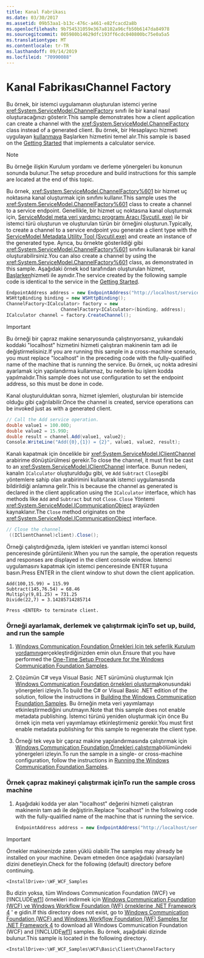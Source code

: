 ```yaml
---
title: Kanal Fabrikası
ms.date: 03/30/2017
ms.assetid: 09b53aa1-b13c-476c-a461-e82fcacd2a8b
ms.openlocfilehash: 9b754531059e367a8102a96cfb50b6147da84978
ms.sourcegitcommit: 005980b14629dfc193ff6cdc040800bc75e0a5a5
ms.translationtype: MT
ms.contentlocale: tr-TR
ms.lasthandoff: 09/14/2019
ms.locfileid: "70990088"
---
```

# <a name="channel-factory"></a><span data-ttu-id="4a6ff-102">Kanal Fabrikası</span><span class="sxs-lookup"><span data-stu-id="4a6ff-102">Channel Factory</span></span>

<span data-ttu-id="4a6ff-103">Bu örnek, bir istemci uygulamanın oluşturulan istemci yerine <xref:System.ServiceModel.ChannelFactory> sınıfı ile bir kanal nasıl oluşturacağınızı gösterir.</span><span class="sxs-lookup"><span data-stu-id="4a6ff-103">This sample demonstrates how a client application can create a channel with the <xref:System.ServiceModel.ChannelFactory> class instead of a generated client.</span></span> <span data-ttu-id="4a6ff-104">Bu örnek, bir Hesaplayıcı hizmeti uygulayan [kullanmaya](../../../../docs/framework/wcf/samples/getting-started-sample.md) Başlarken hizmetini temel alır.</span><span class="sxs-lookup"><span data-stu-id="4a6ff-104">This sample is based on the [Getting Started](../../../../docs/framework/wcf/samples/getting-started-sample.md) that implements a calculator service.</span></span>

> [!NOTE]
> <span data-ttu-id="4a6ff-105">Bu örneğe ilişkin Kurulum yordamı ve derleme yönergeleri bu konunun sonunda bulunur.</span><span class="sxs-lookup"><span data-stu-id="4a6ff-105">The setup procedure and build instructions for this sample are located at the end of this topic.</span></span>

<span data-ttu-id="4a6ff-106">Bu örnek, <xref:System.ServiceModel.ChannelFactory%601> bir hizmet uç noktasına kanal oluşturmak için sınıfını kullanır.</span><span class="sxs-lookup"><span data-stu-id="4a6ff-106">This sample uses the <xref:System.ServiceModel.ChannelFactory%601> class to create a channel to a service endpoint.</span></span> <span data-ttu-id="4a6ff-107">Genellikle, bir hizmet uç noktasına kanal oluşturmak için, [ServiceModel meta veri yardımcı programı Aracı (Svcutil. exe)](../../../../docs/framework/wcf/servicemodel-metadata-utility-tool-svcutil-exe.md) ile bir istemci türü oluşturun ve oluşturulan türün bir örneğini oluşturun.</span><span class="sxs-lookup"><span data-stu-id="4a6ff-107">Typically, to create a channel to a service endpoint you generate a client type with the [ServiceModel Metadata Utility Tool (Svcutil.exe)](../../../../docs/framework/wcf/servicemodel-metadata-utility-tool-svcutil-exe.md) and create an instance of the generated type.</span></span> <span data-ttu-id="4a6ff-108">Ayrıca, bu örnekte gösterildiği gibi <xref:System.ServiceModel.ChannelFactory%601> sınıfını kullanarak bir kanal oluşturabilirsiniz.</span><span class="sxs-lookup"><span data-stu-id="4a6ff-108">You can also create a channel by using the <xref:System.ServiceModel.ChannelFactory%601> class, as demonstrated in this sample.</span></span> <span data-ttu-id="4a6ff-109">Aşağıdaki örnek kod tarafından oluşturulan hizmet, [Başlarken](../../../../docs/framework/wcf/samples/getting-started-sample.md)hizmeti ile aynıdır.</span><span class="sxs-lookup"><span data-stu-id="4a6ff-109">The service created by the following sample code is identical to the service in the [Getting Started](../../../../docs/framework/wcf/samples/getting-started-sample.md).</span></span>

```csharp
EndpointAddress address = new EndpointAddress("http://localhost/servicemodelsamples/service.svc");
WSHttpBinding binding = new WSHttpBinding();
ChannelFactory<ICalculator> factory = new
                    ChannelFactory<ICalculator>(binding, address);
ICalculator channel = factory.CreateChannel();
```

> [!IMPORTANT]
> <span data-ttu-id="4a6ff-110">Bu örneği bir çapraz makine senaryosunda çalıştırıyorsanız, yukarıdaki koddaki "localhost" hizmetini hizmeti çalıştıran makinenin tam adı ile değiştirmelisiniz.</span><span class="sxs-lookup"><span data-stu-id="4a6ff-110">If you are running this sample in a cross-machine scenario, you must replace "localhost" in the preceding code with the fully-qualified name of the machine that is running the service.</span></span> <span data-ttu-id="4a6ff-111">Bu örnek, uç nokta adresini ayarlamak için yapılandırma kullanmaz, bu nedenle bu işlem kodda yapılmalıdır.</span><span class="sxs-lookup"><span data-stu-id="4a6ff-111">This sample does not use configuration to set the endpoint address, so this must be done in code.</span></span>

<span data-ttu-id="4a6ff-112">Kanal oluşturulduktan sonra, hizmet işlemleri, oluşturulan bir istemcide olduğu gibi çağrılabilir.</span><span class="sxs-lookup"><span data-stu-id="4a6ff-112">Once the channel is created, service operations can be invoked just as with a generated client.</span></span>

```csharp
// Call the Add service operation.
double value1 = 100.00D;
double value2 = 15.99D;
double result = channel.Add(value1, value2);
Console.WriteLine("Add({0},{1}) = {2}", value1, value2, result);
```

<span data-ttu-id="4a6ff-113">Kanalı kapatmak için öncelikle bir <xref:System.ServiceModel.IClientChannel> arabirime dönüştürülmesi gerekir.</span><span class="sxs-lookup"><span data-stu-id="4a6ff-113">To close the channel, it must first be cast to an <xref:System.ServiceModel.IClientChannel> interface.</span></span> <span data-ttu-id="4a6ff-114">Bunun nedeni, kanalın `ICalculator` oluşturulduğu gibi, ve `Add` `Subtract` `Close`gibi yöntemlere sahip olan arabirimini kullanarak istemci uygulamasında bildirildiği anlamına gelir.</span><span class="sxs-lookup"><span data-stu-id="4a6ff-114">This is because the channel as generated is declared in the client application using the `ICalculator` interface, which has methods like `Add` and `Subtract` but not `Close`.</span></span> <span data-ttu-id="4a6ff-115">`Close` Yöntemi <xref:System.ServiceModel.ICommunicationObject> arayüzden kaynaklanır.</span><span class="sxs-lookup"><span data-stu-id="4a6ff-115">The `Close` method originates on the <xref:System.ServiceModel.ICommunicationObject> interface.</span></span>

```csharp
// Close the channel.
 ((IClientChannel)client).Close();
```

<span data-ttu-id="4a6ff-116">Örneği çalıştırdığınızda, işlem istekleri ve yanıtları istemci konsol penceresinde görüntülenir.</span><span class="sxs-lookup"><span data-stu-id="4a6ff-116">When you run the sample, the operation requests and responses are displayed in the client console window.</span></span> <span data-ttu-id="4a6ff-117">İstemci uygulamasını kapatmak için istemci penceresinde ENTER tuşuna basın.</span><span class="sxs-lookup"><span data-stu-id="4a6ff-117">Press ENTER in the client window to shut down the client application.</span></span>

```console
Add(100,15.99) = 115.99
Subtract(145,76.54) = 68.46
Multiply(9,81.25) = 731.25
Divide(22,7) = 3.14285714285714

Press <ENTER> to terminate client.
```

### <a name="to-set-up-build-and-run-the-sample"></a><span data-ttu-id="4a6ff-118">Örneği ayarlamak, derlemek ve çalıştırmak için</span><span class="sxs-lookup"><span data-stu-id="4a6ff-118">To set up, build, and run the sample</span></span>

1. <span data-ttu-id="4a6ff-119">[Windows Communication Foundation Örnekleri Için tek seferlik Kurulum yordamını](../../../../docs/framework/wcf/samples/one-time-setup-procedure-for-the-wcf-samples.md)gerçekleştirdiğinizden emin olun.</span><span class="sxs-lookup"><span data-stu-id="4a6ff-119">Ensure that you have performed the [One-Time Setup Procedure for the Windows Communication Foundation Samples](../../../../docs/framework/wcf/samples/one-time-setup-procedure-for-the-wcf-samples.md).</span></span>

2. <span data-ttu-id="4a6ff-120">Çözümün C# veya Visual Basic .NET sürümünü oluşturmak Için [Windows Communication Foundation örnekleri oluşturma](../../../../docs/framework/wcf/samples/building-the-samples.md)konusundaki yönergeleri izleyin.</span><span class="sxs-lookup"><span data-stu-id="4a6ff-120">To build the C# or Visual Basic .NET edition of the solution, follow the instructions in [Building the Windows Communication Foundation Samples](../../../../docs/framework/wcf/samples/building-the-samples.md).</span></span> <span data-ttu-id="4a6ff-121">Bu örneğin meta veri yayımlamayı etkinleştirmediğini unutmayın.</span><span class="sxs-lookup"><span data-stu-id="4a6ff-121">Note that this sample does not enable metadata publishing.</span></span> <span data-ttu-id="4a6ff-122">İstemci türünü yeniden oluşturmak için önce Bu örnek için meta veri yayımlamayı etkinleştirmeniz gerekir.</span><span class="sxs-lookup"><span data-stu-id="4a6ff-122">You must first enable metadata publishing for this sample to regenerate the client type.</span></span>

3. <span data-ttu-id="4a6ff-123">Örneği tek veya bir çapraz makine yapılandırmasında çalıştırmak için [Windows Communication Foundation Örnekleri çalıştırma](../../../../docs/framework/wcf/samples/running-the-samples.md)bölümündeki yönergeleri izleyin.</span><span class="sxs-lookup"><span data-stu-id="4a6ff-123">To run the sample in a single- or cross-machine configuration, follow the instructions in [Running the Windows Communication Foundation Samples](../../../../docs/framework/wcf/samples/running-the-samples.md).</span></span>

### <a name="to-run-the-sample-cross-machine"></a><span data-ttu-id="4a6ff-124">Örnek çapraz makineyi çalıştırmak için</span><span class="sxs-lookup"><span data-stu-id="4a6ff-124">To run the sample cross machine</span></span>

1. <span data-ttu-id="4a6ff-125">Aşağıdaki kodda yer alan "localhost" değerini hizmeti çalıştıran makinenin tam adı ile değiştirin.</span><span class="sxs-lookup"><span data-stu-id="4a6ff-125">Replace "localhost" in the following code with the fully-qualified name of the machine that is running the service.</span></span>

    ```csharp
    EndpointAddress address = new EndpointAddress("http://localhost/servicemodelsamples/service.svc");
    ```

> [!IMPORTANT]
> <span data-ttu-id="4a6ff-126">Örnekler makinenizde zaten yüklü olabilir.</span><span class="sxs-lookup"><span data-stu-id="4a6ff-126">The samples may already be installed on your machine.</span></span> <span data-ttu-id="4a6ff-127">Devam etmeden önce aşağıdaki (varsayılan) dizini denetleyin.</span><span class="sxs-lookup"><span data-stu-id="4a6ff-127">Check for the following (default) directory before continuing.</span></span>
>
> `<InstallDrive>:\WF_WCF_Samples`
>
> <span data-ttu-id="4a6ff-128">Bu dizin yoksa, tüm Windows Communication Foundation (WCF) ve [!INCLUDE[wf1](../../../../includes/wf1-md.md)] örnekleri indirmek için [Windows Communication Foundation (WCF) ve Windows Workflow Foundation (WF) örneklerine .NET Framework 4](https://go.microsoft.com/fwlink/?LinkId=150780) ' e gidin.</span><span class="sxs-lookup"><span data-stu-id="4a6ff-128">If this directory does not exist, go to [Windows Communication Foundation (WCF) and Windows Workflow Foundation (WF) Samples for .NET Framework 4](https://go.microsoft.com/fwlink/?LinkId=150780) to download all Windows Communication Foundation (WCF) and [!INCLUDE[wf1](../../../../includes/wf1-md.md)] samples.</span></span> <span data-ttu-id="4a6ff-129">Bu örnek, aşağıdaki dizinde bulunur.</span><span class="sxs-lookup"><span data-stu-id="4a6ff-129">This sample is located in the following directory.</span></span>
>
> `<InstallDrive>:\WF_WCF_Samples\WCF\Basic\Client\ChannelFactory`
